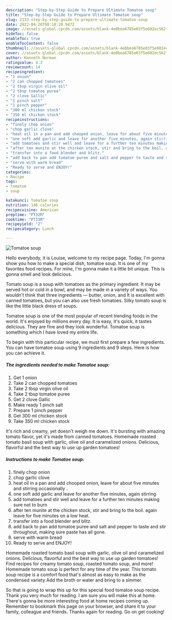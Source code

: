 ```yaml
---
description: "Step-by-Step Guide to Prepare Ultimate Tomatoe soup"
title: "Step-by-Step Guide to Prepare Ultimate Tomatoe soup"
slug: 2133-step-by-step-guide-to-prepare-ultimate-tomatoe-soup
date: 2022-04-26T08:18:20.947Z
image: //assets-global.cpcdn.com/assets/blank-4e0bea6785e03f5e602ec562f230caae08da540cada707380b4fe1bbebba43da.png
hideToc: false
enableToc: true
enableTocContent: false
thumbnail: //assets-global.cpcdn.com/assets/blank-4e0bea6785e03f5e602ec562f230caae08da540cada707380b4fe1bbebba43da.png
cover: //assets-global.cpcdn.com/assets/blank-4e0bea6785e03f5e602ec562f230caae08da540cada707380b4fe1bbebba43da.png
author: Kenneth Norman
ratingvalue: 4.3
reviewcount: 14
recipeingredient:
- "1 onion"
- "2 can chopped tomatoes"
- "2 tbsp virgin olive oil"
- "2 tbsp tomatoe puree"
- "2 clove Gallic"
- "1 pinch salt"
- "1 pinch pepper"
- "300 ml chicken stock"
- "350 ml chicken stock"
recipeinstructions:
- "finely chop onion"
- "chop garlic clove"
- "heat oil in a pan and add chooped onion, leave for about five minutes and stirring occasionally ."
- "one soft add garlic and leave for another five minutes, again stirring"
- "add tomatoes and stir well and leave for a further ten minutes making sure not to burn"
- "after ten munite at the chicken stock, stir and bring to the boil. again leave for five minutes on a low heat."
- "transfer into a food blender and blitz."
- "add back to pan add tomatoe puree and salt and pepper to taste and stir throughout, making sure paste has all gone."
- "serve with warm bread"
- "Ready to serve and ENJOY!"
categories:
- Recipe
tags:
- tomatoe
- soup

katakunci: tomatoe soup 
nutrition: 146 calories
recipecuisine: American
preptime: "PT32M"
cooktime: "PT33M"
recipeyield: "2"
recipecategory: Lunch

---
```



![Tomatoe soup](//assets-global.cpcdn.com/assets/blank-4e0bea6785e03f5e602ec562f230caae08da540cada707380b4fe1bbebba43da.png)

Hello everybody, it is Louise, welcome to my recipe page. Today, I'm gonna show you how to make a special dish, tomatoe soup. It is one of my favorites food recipes. For mine, I'm gonna make it a little bit unique. This is gonna smell and look delicious.

Tomato soup is a soup with tomatoes as the primary ingredient. It may be served hot or cold in a bowl, and may be made in a variety of ways. You wouldn&#39;t think that three ingredients — butter, onion, and It is excellent with canned tomatoes, but you can also use fresh tomatoes. Silky tomato soup is like the little black dress of soups.

Tomatoe soup is one of the most popular of recent trending foods in the world. It's enjoyed by millions every day. It is easy, it's quick, it tastes delicious. They are fine and they look wonderful. Tomatoe soup is something which I have loved my entire life.


To begin with this particular recipe, we must first prepare a few ingredients. You can have tomatoe soup using 9 ingredients and 9 steps. Here is how you can achieve it.

<!--inarticleads1-->

##### The ingredients needed to make Tomatoe soup:

1. Get 1 onion
1. Take 2 can chopped tomatoes
1. Take 2 tbsp virgin olive oil
1. Take 2 tbsp tomatoe puree
1. Get 2 clove Gallic
1. Make ready 1 pinch salt
1. Prepare 1 pinch pepper
1. Get 300 ml chicken stock
1. Take 350 ml chicken stock


It&#39;s rich and creamy, yet doesn&#39;t weigh me down. It&#39;s bursting with amazing tomato flavor, yet it&#39;s made from canned tomatoes. Homemade roasted tomato basil soup with garlic, olive oil and caramelized onions. Delicious, flavorful and the best way to use up garden tomatoes! 

<!--inarticleads2-->

##### Instructions to make Tomatoe soup:

1. finely chop onion
1. chop garlic clove
1. heat oil in a pan and add chooped onion, leave for about five minutes and stirring occasionally .
1. one soft add garlic and leave for another five minutes, again stirring
1. add tomatoes and stir well and leave for a further ten minutes making sure not to burn
1. after ten munite at the chicken stock, stir and bring to the boil. again leave for five minutes on a low heat.
1. transfer into a food blender and blitz.
1. add back to pan add tomatoe puree and salt and pepper to taste and stir throughout, making sure paste has all gone.
1. serve with warm bread
1. Ready to serve and ENJOY!

Homemade roasted tomato basil soup with garlic, olive oil and caramelized onions. Delicious, flavorful and the best way to use up garden tomatoes! Find recipes for creamy tomato soup, roasted tomato soup, and more! Homemade tomato soup is perfect for any time of the year. This tomato soup recipe is a comfort food that&#39;s almost as easy to make as the condensed variety Add the broth or water and bring to a simmer. 

So that is going to wrap this up for this special food tomatoe soup recipe. Thank you very much for reading. I am sure you will make this at home. There's gonna be more interesting food at home recipes coming up. Remember to bookmark this page on your browser, and share it to your family, colleague and friends. Thanks again for reading. Go on get cooking!
